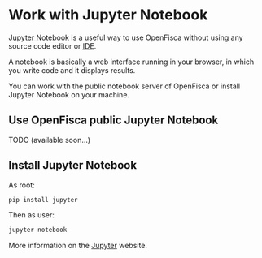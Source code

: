 # Work with Jupyter Notebook

[Jupyter Notebook](http://jupyter.org/) is a useful way to use OpenFisca without using any source code editor or
<abbr title="Integrated development environment">IDE</abbr>.

A notebook is basically a web interface running in your browser, in which you write code and it displays results.

You can work with the public notebook server of OpenFisca or install Jupyter Notebook on your machine.

## Use OpenFisca public Jupyter Notebook

TODO (available soon...)

## Install Jupyter Notebook

As root:

```bash
pip install jupyter
```

Then as user:

```bash
jupyter notebook
```

More information on the [Jupyter](http://jupyter.org/) website.
